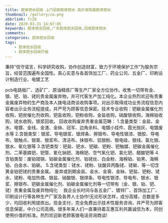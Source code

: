 ```yaml
---
title: 胶体钯水回收 上门回收胶体钯水 高价收购废胶体钯水
thumbnail: /gallery/co.png
abbrlink: fc20
date: 2020-03-31 14:07:05
keywords: 胶体钯水回收,广东胶体钯水回收,回收胶体钯水
comments:
categories: 胶体钯水回收
tags:
	- 胶体钯水回收
	- 胶体钯水回收价格
---
```


秉持“信守诺言，科学研究收购，协作创造财富，致力于环境保护工作”为服务宗旨，经营范围遍布全国性。真心实意与各首饰加工厂、药业公司、五金厂、印刷设计制造行业、电镀工艺
<!--more-->
pcb电路板厂、选矿厂、原油精炼厂等生产厂家全方位协作。收售一切带有金、银、钯、铂、铑的贵金属废弃物，并可代客生产加工纯化。本企业热烈欢迎有贵重金属废弃物的生产商及本人拨电话商谈收购事项。对出示取得成功业务流程信息内容者出示业务流程提成，并严苛为顾客信息保密。技术专业收购：钯碳金属催化剂收购，钯炭催化剂收购，钯盐收购，钯粉收购，金盐收购，硝酸银收购，海棉铂收购，铑水收购，银浆回收。
回收收购废弃贵重金属范畴：
1.含量类型：金盐、金水、电镀、金线、金渣、金絲、冠军、边角余料、电镀小挂件、霞光抛灰、电镀废水等
2.含银类型：银浆、导电银浆、银焊条、擦银布、导电性银漆、银胶、导电布、银触点、银膏、银浆布、清洁布、抹银布、铝银粉、银电级、银线、氯化银、银水、氧化银等
3.含钯类型：钯盐、钯水、钯碳、钯粉、钯触媒、钯碳金属催化剂、二苯基膦钯、钯管、氰化钠钯、海棉钯、空气氧化钯、氯化钯、醋酸钯等
4.含铂类型：废铂钳锅、铂碳金属催化剂、铂铑丝、白金粉、海棉铂、铂黑、海棉铂、白金水、铂碳。
5.含铑类型：铑水、铑粉、钛酸异丙酯铑、铑碳、等一切含黄金铂钯铑的贵重金属。
废弃或到期金盐、金水、金膏、金絲、钯盐、钯粉、铑水、铑粉、电加热偶、银盐、硝酸银、银焊条、导电性银漆、导电布、银水、银浆、擦银布、钯碳金属催化剂、铂碳金属催化剂等一切带有（金、银、铂、钯、铑）贵重金属及废弃物纯化　
我企业长时间与各五金厂、镀锌厂、首饰加工厂、印刷设计行等各种生产厂家及各界人士协作!无论形状怎样，成分高矮，总数是多少，均回收利用提炼出。现金支付，完全免费出示技术性服务咨询，并严苛为顾客信息保密，中介公司高佣。很多年来人们一直秉持着互惠互利共赢诚信为本，同创使用价值的标准。热烈欢迎新老顾客拨电话资询商谈!
